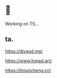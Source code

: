 # 👋

Working on TS...

## ta.

https://diygod.me/

https://www.lionad.art/

https://linjuncheng.cn/
